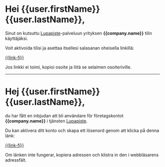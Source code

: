 # Hei {{user.firstName}} {{user.lastName}},

Sinut on kutsuttu [Lupapiste](https://www.lupapiste.fi/)-palveluun yrityksen **{{company.name}}** tilin k&auml;ytt&auml;j&auml;ksi.

Voit aktivoida tilisi ja asettaa itsellesi salasanan oheisella linkill&auml;:

[{{link-fi}}]({{link-fi}})

Jos linkki ei toimi, kopioi osoite ja liit&auml; se selaimen osoiteriville.

---

# Hej {{user.firstName}} {{user.lastName}},

du har f&aring;tt en inbjudan att bli anv&auml;ndare f&ouml;r f&ouml;retagskontot **{{company.name}}** i tj&auml;nsten [Lupapiste](https://www.lupapiste.fi/).

Du kan aktivera ditt konto och skapa ett l&ouml;senord genom att klicka p&aring; denna l&auml;nk:

[{{link-fi}}]({{link-fi}})

Om l&auml;nken inte fungerar, kopiera adressen och klistra in den i webbl&auml;sarens adressf&auml;lt.

